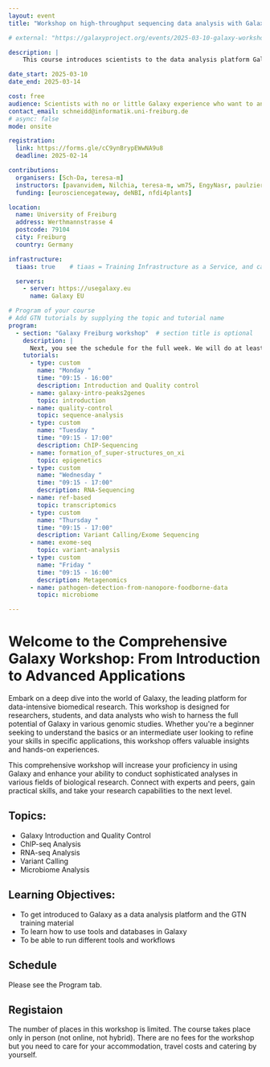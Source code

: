 ```yaml
---
layout: event
title: "Workshop on high-throughput sequencing data analysis with Galaxy"

# external: "https://galaxyproject.org/events/2025-03-10-galaxy-workshop-freiburg/"

description: |
    This course introduces scientists to the data analysis platform Galaxy. The course is a beginner course; no programming skills are required.

date_start: 2025-03-10
date_end: 2025-03-14

cost: free
audience: Scientists with no or little Galaxy experience who want to analyse sequencing data.
contact_email: schneidd@informatik.uni-freiburg.de
# async: false
mode: onsite

registration:
  link: https://forms.gle/cC9ynBrypEWwNA9u8
  deadline: 2025-02-14

contributions:
  organisers: [Sch-Da, teresa-m]
  instructors: [pavanvidem, Nilchia, teresa-m, wm75, EngyNasr, paulzierep]
  funding: [eurosciencegateway, deNBI, nfdi4plants]

location:
  name: University of Freiburg
  address: Werthmannstrasse 4
  postcode: 79104
  city: Freiburg
  country: Germany

infrastructure:
  tiaas: true    # tiaas = Training Infrastructure as a Service, and can be requested (for free) from all major Galaxies

  servers:
    - server: https://usegalaxy.eu
      name: Galaxy EU

# Program of your course
# Add GTN tutorials by supplying the topic and tutorial name
program:
  - section: "Galaxy Freiburg workshop"  # section title is optional
    description: |
      Next, you see the schedule for the full week. We will do at least one coffee break in the morning, one in the afternoon, and 1h lunch break around noon.
    tutorials:
      - type: custom
        name: "Monday "
        time: "09:15 - 16:00"
        description: Introduction and Quality control
      - name: galaxy-intro-peaks2genes
        topic: introduction
      - name: quality-control
        topic: sequence-analysis
      - type: custom
        name: "Tuesday "
        time: "09:15 - 17:00"
        description: ChIP-Sequencing
      - name: formation_of_super-structures_on_xi
        topic: epigenetics
      - type: custom
        name: "Wednesday "
        time: "09:15 - 17:00"
        description: RNA-Sequencing
      - name: ref-based
        topic: transcriptomics
      - type: custom
        name: "Thursday "
        time: "09:15 - 17:00"
        description: Variant Calling/Exome Sequencing
      - name: exome-seq
        topic: variant-analysis
      - type: custom
        name: "Friday "
        time: "09:15 - 16:00"
        description: Metagenomics
      - name: pathogen-detection-from-nanopore-foodborne-data
        topic: microbiome

---
```

# Welcome to the Comprehensive Galaxy Workshop: From Introduction to Advanced Applications

Embark on a deep dive into the world of Galaxy, the leading platform for data-intensive biomedical research. This workshop is designed for researchers, students, and data analysts who wish to
harness the full potential of Galaxy in various genomic studies. Whether you're a beginner seeking to understand the basics or an intermediate user looking to refine your skills in specific applications,
this workshop offers valuable insights and hands-on experiences.

This comprehensive workshop will increase your proficiency in using Galaxy and enhance your ability to conduct sophisticated analyses in various fields of biological research.
Connect with experts and peers, gain practical skills, and take your research capabilities to the next level.

## Topics:

- Galaxy Introduction and Quality Control
- ChIP-seq Analysis
- RNA-seq Analysis
- Variant Calling
- Microbiome Analysis

## Learning Objectives:

- To get introduced to Galaxy as a data analysis platform and the GTN training material
- To learn how to use tools and databases in Galaxy
- To be able to run different tools and workflows

## Schedule

Please see the Program tab.

## Registaion

The number of places in this workshop is limited. The course takes place only in person (not online, not hybrid). There are no fees for the workshop but you need to care for your accommodation, travel costs and catering by yourself.


